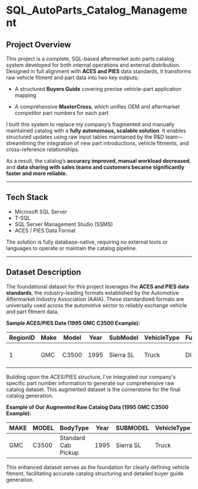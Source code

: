 # SQL_AutoParts_Catalog_Management

## Project Overview

This project is a complete, SQL-based aftermarket auto parts catalog system developed for both internal operations and external distribution. Designed in full alignment with **ACES and PIES** data standards, it transforms raw vehicle fitment and part data into two key outputs:

- A structured **Buyers Guide** covering precise vehicle-part application mapping

- A comprehensive **MasterCross**, which unifies OEM and aftermarket competitor part numbers for each part

I built this system to replace my company’s fragmented and manually maintained catalog with a **fully autonomous, scalable solution**. It enables structured updates using raw input tables maintained by the R&D team—streamlining the integration of new part introductions, vehicle fitments, and cross-reference relationships.

As a result, the catalog’s **accuracy improved, manual workload decreased**, and **data sharing with sales teams and customers became significantly faster and more reliable.**

---

## Tech Stack

- Microsoft SQL Server
- T-SQL
- SQL Server Management Studio (SSMS)
- ACES / PIES Data Format

The solution is fully database-native, requiring no external tools or languages to operate or maintain the catalog pipeline.

---

## Dataset Description

The foundational dataset for this project leverages the **ACES and PIES data standards**, the industry-leading formats established by the Automotive Aftermarket Industry Association (AAIA). These standardized formats are universally used across the automotive sector to reliably exchange vehicle and part fitment data.

**Sample ACES/PIES Data (1995 GMC C3500 Example):**

| RegionID | Make | Model | Year | SubModel | VehicleType | FuelTypeName | DriveTypeName | TransmissionControlTypeName | BodyType | BodyNumDoors | BaseVehicleID | AspirationName | EngineBaseID | Liter | CC | CID | Cylinders | BlockType | SteeringSystemName | SteeringTypeName | VehicleID | BodyTypeID | BodyNumDoorsID | DriveTypeID | BrakeABSName | CylinderHeadTypeName |
|----------|------|-------|------|----------|-------------|--------------|---------------|-----------------------------|----------|--------------|---------------|----------------|--------------|-------|----|-----|-----------|-----------|--------------------|------------------|-----------|------------|----------------|-------------|--------------|----------------------|
| 1 | GMC | C3500 | 1995 | Sierra SL | Truck | DIESEL | RWD | Automatic | Standard Cab Pickup | 2 | 3884 | Turbocharged | 357 | 6.5 | - | 395 | 8 | V | Power | Gear | 8226 | 17 | 7 | 7 | 2-Wheel ABS | OHV |

Building upon the ACES/PIES structure, I've integrated our company's specific part number information to generate our comprehensive raw catalog dataset. This augmented dataset is the cornerstone for the final catalog generation.

**Example of Our Augmented Raw Catalog Data (1995 GMC C3500 Example):**

| MAKE | MODEL | BodyType | Year | SUBMODEL | VehicleType | BodyNumDoors | MfrBodyCode | YrMax | COMMENTS | DETAILS | AAIAPARTTERMINOLOGY | AAIAPOSITION | QUANTITY | TSPARTID | TSPARTIDLR | MEXICO | Liter | Cylinders | AspirationName | FuelTypeName | DriveTypeName | Submodel_RockAUto | CanK | Opposite_Side_PARTID |
|------|-------|----------|------|----------|-------------|--------------|-------------|-------|----------|---------|--------------------|--------------|----------|----------|------------|--------|-------|-----------|----------------|--------------|---------------|-------------------|------|----------------------|
| GMC | C3500 | Standard Cab Pickup | 1995 | Sierra SL | Truck | 2 | NULL | 1995 | NULL | NULL | Trunk Lid Lift Support | NULL | 2 | 612689 | 612689 | NULL | 6.5 | 8 | Turbocharged | DIESEL | RWD | Sierra SL | NULL | NULL |

This enhanced dataset serves as the foundation for clearly defining vehicle fitment, facilitating accurate catalog structuring and detailed buyer guide generation.




